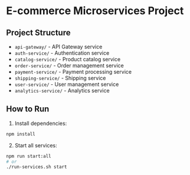 # E-commerce Microservices Project

## Project Structure

- `api-gateway/` - API Gateway service
- `auth-service/` - Authentication service  
- `catalog-service/` - Product catalog service
- `order-service/` - Order management service
- `payment-service/` - Payment processing service
- `shipping-service/` - Shipping service
- `user-service/` - User management service
- `analytics-service/` - Analytics service

## How to Run

1. Install dependencies:
```bash
npm install
```

2. Start all services:
```bash
npm run start:all
# or
./run-services.sh start
```
